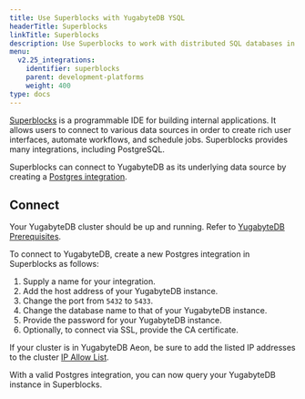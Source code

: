 ```yaml
---
title: Use Superblocks with YugabyteDB YSQL
headerTitle: Superblocks
linkTitle: Superblocks
description: Use Superblocks to work with distributed SQL databases in YugabyteDB.
menu:
  v2.25_integrations:
    identifier: superblocks
    parent: development-platforms
    weight: 400
type: docs
---
```


[Superblocks](https://www.superblocks.com/) is a programmable IDE for building internal applications. It allows users to connect to various data sources in order to create rich user interfaces, automate workflows, and schedule jobs. Superblocks provides many integrations, including PostgreSQL.

Superblocks can connect to YugabyteDB as its underlying data source by creating a [Postgres integration](https://docs.superblocks.com/integrations/integrations-library/postgres).

## Connect

Your YugabyteDB cluster should be up and running. Refer to [YugabyteDB Prerequisites](../tools/#yugabytedb-prerequisites).

To connect to YugabyteDB, create a new Postgres integration in Superblocks as follows:

1. Supply a name for your integration.
1. Add the host address of your YugabyteDB instance.
1. Change the port from `5432` to `5433`.
1. Change the database name to that of your YugabyteDB instance.
1. Provide the password for your YugabyteDB instance.
1. Optionally, to connect via SSL, provide the CA certificate.

If your cluster is in YugabyteDB Aeon, be sure to add the listed IP addresses to the cluster [IP Allow List](../../yugabyte-cloud/cloud-secure-clusters/add-connections/).

With a valid Postgres integration, you can now query your YugabyteDB instance in Superblocks.
